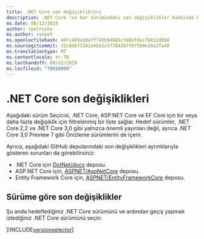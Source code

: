 ```yaml
---
title: .NET Core son değişiklikleri
description: .NET Core 'un her sürümündeki son değişiklikler hakkında bilgi edinin.
ms.date: 08/12/2019
author: rpetrusha
ms.author: ronpet
ms.openlocfilehash: 48fc489e20e7f743b94085cfd6bfdac76812d068
ms.sourcegitcommit: 33c8d6f7342a4bb2c577842b7f075b0e20a2fa40
ms.translationtype: MT
ms.contentlocale: tr-TR
ms.lasthandoff: 09/12/2019
ms.locfileid: "70930098"
---
```

# <a name="net-core-breaking-changes"></a>.NET Core son değişiklikleri

Aşağıdaki sürüm Seçicisi, .NET Core, ASP.NET Core ve EF Core için bir veya daha fazla değişiklik için filtrelenmiş bir liste sağlar. Hedef sürümler, .NET Core 2,2 ve .NET Core 3,0 gibi yalnızca önemli yayınları değil, ayrıca .NET Core 3,0 Preview 7 gibi Önizleme sürümlerini de içerir.

Ayrıca, aşağıdaki GitHub depolarındaki son değişiklikleri ayrıntılarıyla gösteren sorunları da görebilirsiniz:

- .NET Core için [DotNet/docs](https://github.com/dotnet/docs/issues?q=is%3Aopen+is%3Aissue+label%3Abreaking-change) deposu.
- ASP.NET Core için, [ASPNET/AspNetCore](https://github.com/aspnet/AspNetCore/issues?q=is%3Aopen+is%3Aissue+label%3Abreaking-change) deposu.
- Entity Framework Core için, [ASPNET/EntityFrameworkCore](https://github.com/aspnet/EntityFrameworkCore/issues?q=is%3Aopen+is%3Aissue+label%3Abreaking-change) deposu.

## <a name="breaking-changes-by-version"></a>Sürüme göre son değişiklikler

Şu anda hedeflediğiniz .NET Core sürümünü ve ardından geçiş yapmak istediğiniz .NET Core sürümünü seçin:

[!INCLUDE[versionselector](~/includes/core-changes/versionselector.md)]
